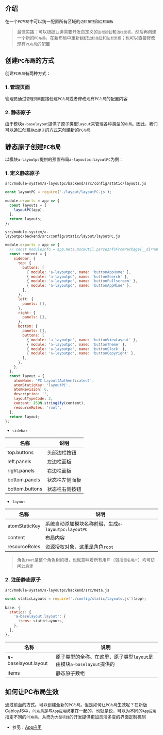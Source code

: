## 介绍

在一个`PC布局`中可以统一配置所有区域的`边栏按钮`和`边栏面板`

> 最佳实践：可以根据业务需要开发自定义的`边栏按钮`和`边栏面板`，然后再创建一个新的`PC布局`，在新布局中重新组织`边栏按钮`和`边栏面板`；也可以直接修改现有`PC布局`的配置

## 创建`PC布局`的方式

创建`PC布局`有两种方式：

### 1. 管理页面

管理员通过`管理页面`直接创建`PC布局`或者修改现有`PC布局`的配置内容

### 2. 静态原子

由于模块`a-baselayout`提供了原子类型`layout`来管理各种类型的`布局`。因此，我们可以通过创建`静态原子`的方式来创建新的`PC布局`

## 静态原子创建`PC布局`

以模块`a-layoutpc`提供的预置布局`a-layoutpc:layoutPC`为例：

### 1. 定义静态原子

`src/module-system/a-layoutpc/backend/src/config/static/layouts.js`

``` javascript
const layoutPC = require('./layout/layoutPC.js');

module.exports = app => {
  const layouts = [
    layoutPC(app),
  ];
  return layouts;
};
```

`src/module-system/a-layoutpc/backend/src/config/static/layout/layoutPC.js`

``` javascript
module.exports = app => {
  // const moduleInfo = app.meta.mockUtil.parseInfoFromPackage(__dirname);
  const content = {
    sidebar: {
      top: {
        buttons: [
          { module: 'a-layoutpc', name: 'buttonAppHome' },
          { module: 'a-layoutpc', name: 'buttonSearch' },
          { module: 'a-layoutpc', name: 'buttonFullscreen' },
          { module: 'a-layoutpc', name: 'buttonAppMine' },
        ],
      },
      left: {
        panels: [],
      },
      right: {
        panels: [],
      },
      bottom: {
        panels: [],
        buttons: [
          { module: 'a-layoutpc', name: 'buttonViewLayout' },
          { module: 'a-layoutpc', name: 'buttonTheme' },
          { module: 'a-layoutpc', name: 'buttonClock' },
          { module: 'a-layoutpc', name: 'buttonCopyright' },
        ],
      },
    },
  };
  const layout = {
    atomName: 'PC Layout(Authenticated)',
    atomStaticKey: 'layoutPC',
    atomRevision: 6,
    description: '',
    layoutTypeCode: 2,
    content: JSON.stringify(content),
    resourceRoles: 'root',
  };
  return layout;
};
```

* `sidebar`

| 名称 | 说明 |
|----|----|
| top.buttons | 头部边栏按钮 |
| left.panels | 左边栏面板 |
| right.panels | 右边栏面板 |
| bottom.panels | 状态栏左侧面板 |
| bottom.buttons | 状态栏右侧按钮 |

* `layout`

| 名称 | 说明 |
|----|----|
| atomStaticKey | 系统自动添加模块名称前缀，生成`a-layoutpc:layoutPC` |
| content | 布局内容 |
| resourceRoles | 资源授权对象，这里是角色`root` |

> 角色`root`是整个角色树的根，也就意味着所有用户（包括`匿名用户`）均可访问此`资源`

### 2. 注册静态原子

`src/module-system/a-layoutpc/backend/src/meta.js`

``` javascript
const staticLayouts = require('./config/static/layouts.js')(app);

base: {
  statics: {
    'a-baselayout.layout': {
      items: staticLayouts,
    },
  },
},
```

| 名称 | 说明 |
|----|----|
| a-baselayout.layout | 原子类型的全称。在这里，原子类型`layout`是由模块`a-baselayout`提供的 |
| items | 静态原子数组 |

## **如何让PC布局生效**

通过前面的方式，可以创建全新的`PC布局`。但是如何让`PC布局`生效呢？在新版CabloyJS中，`PC布局`是与`App应用`绑定在一起的，也就是说，可以为不同的`App应用`指定不同的`PC布局`，从而为`大型项目`的开发提供更加灵活多变的界面定制机制

* 参见：[App应用](https://cabloy.com/zh-cn/articles/app-introduce.html)